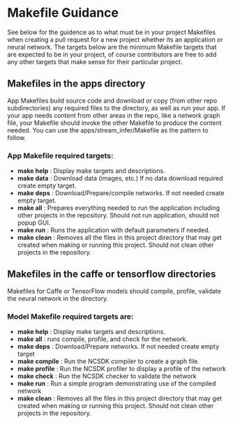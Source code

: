# Makefile Guidance 
See below for the guidence as to what must be in your project Makefiles when creating a pull request for a new project whether its an application or neural network.  The targets below are the minimum Makefile targets that are expected to be in your project, of course contributors are free to add any other targets that make sense for their particular project.

## Makefiles in the apps directory
App Makefiles build source code and download or copy (from other repo subdirectories) any required files to the directory, as well as run your app. If your app needs content from other areas in the repo, like a network graph file, your Makefile should invoke the other Makefile to produce the content needed. You can use the apps/stream_infer/Makefile as the pattern to follow.  

### App Makefile **required targets**: 
  - **make help** : Display make targets and descriptions.
  - **make data** : Download data (images, etc.) If no data download required create empty target.
  - **make deps** : Download/Prepare/compile networks.  If not needed create empty target.
  - **make all** : Prepares everything needed to run the application including other projects in the repository. Should not run application, should not popup GUI.
  - **make run** : Runs the application with default parameters if needed.
  - **make clean** : Removes all the files in this project directory that may get created when making or running this project.  Should not clean other projects in the repository.
  
 
 ## Makefiles in the caffe or tensorflow directories
 Makefiles for Caffe or TensorFlow models should compile, profile, validate the neural network in the directory.
 
 ### Model Makefile **required targets** are:
  - **make help** : Display make targets and descriptions.
  - **make all** : runs compile, profile, and check for the network.
  - **make deps** : Download/Prepare networks.  If not needed create empty target
  - **make compile** : Run the NCSDK compiler to create a graph file.
  - **make profile** : Run the NCSDK profiler to display a profile of the network
  - **make check** : Run the NCSDK checker to validate the network
  - **make run** : Run a simple program demonstrating use of the compiled network 
  - **make clean** : Removes all the files in this project directory that may get created when making or running this project.  Should not clean other projects in the repository.

